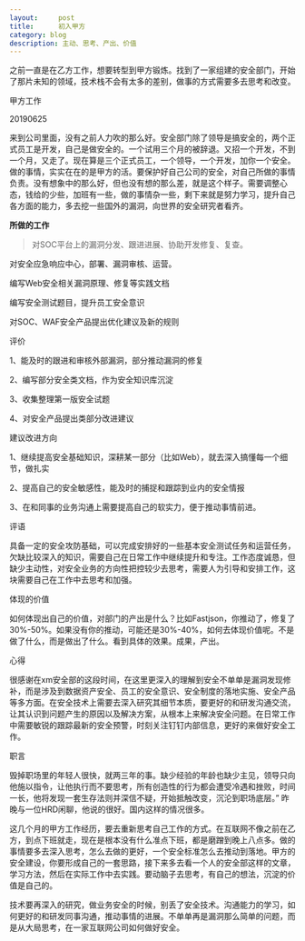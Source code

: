 ```yaml
---
layout:     post
title:      初入甲方
category: blog
description: 主动、思考、产出、价值
---
```



之前一直是在乙方工作，想要转型到甲方锻炼。找到了一家组建的安全部门，开始了那片未知的领域，技术栈不会有太多的差别，做事的方式需要多去思考和改变。

甲方工作

20190625

来到公司里面，没有之前人力吹的那么好。安全部门除了领导是搞安全的，两个正式员工是开发，自己是做安全的。一个试用三个月的被辞退。又招一个开发，不到一个月，又走了。现在算是三个正式员工，一个领导，一个开发，加你一个安全。做的事情，实实在在的是甲方的活。要保护好自己公司的安全，对自己所做的事情负责。没有想象中的那么好，但也没有想的那么差，就是这个样子。需要调整心态，钱给的少些，加班有一些，做的事情杂一些，剩下来就是努力学习，提升自己各方面的能力，多去挖一些国外的漏洞，向世界的安全研究者看齐。

**所做的工作**

>对SOC平台上的漏洞分发、跟进进展、协助开发修复、复查。

对安全应急响应中心，部署、漏洞审核、运营。

编写Web安全相关漏洞原理、修复等实践文档

编写安全测试题目，提升员工安全意识

对SOC、WAF安全产品提出优化建议及新的规则

评价

1、能及时的跟进和审核外部漏洞，部分推动漏洞的修复

2、编写部分安全类文档，作为安全知识库沉淀

3、收集整理第一版安全试题

4、对安全产品提出类部分改进建议

建议改进方向

1、继续提高安全基础知识，深耕某一部分（比如Web），就去深入搞懂每一个细节，做扎实

2、提高自己的安全敏感性，能及时的捕捉和跟踪到业内的安全情报

3、在和同事的业务沟通上需要提高自己的软实力，便于推动事情前进。

评语

具备一定的安全攻防基础，可以完成安排好的一些基本安全测试任务和运营任务，欠缺比较深入的知识，需要自己在日常工作中继续提升和专注。工作态度诚恳，但缺少主动性，对安全业务的方向性把控较少去思考，需要人为引导和安排工作，这块需要自己在工作中去思考和加强。

体现的价值

如何体现出自己的价值，对部门的产出是什么？比如Fastjson，你推动了，修复了30%-50%。如果没有你的推动，可能还是30%-40%，如何去体现价值呢。不是做了什么，而是做出了什么。看到具体的效果。成果，产出。

 心得

很感谢在xm安全部的这段时间，在这里更深入的理解到安全不单单是漏洞发现修补，而是涉及到数据资产安全、员工的安全意识、安全制度的落地实施、安全产品等多方面。在安全技术上需要去深入研究其细节本质，要更好的和研发沟通交流，让其认识到问题产生的原因以及解决方案，从根本上来解决安全问题。在日常工作中需要敏锐的跟踪最新的安全预警，时刻关注钉钉内部信息，更好的来做好安全工作。



职言 

毁掉职场里的年轻人很快，就两三年的事。缺少经验的年龄也缺少主见，领导只向他施以指令，让他执行而不要思考，所有创造性的行为都会遭受冷遇和挫败，时间一长，他将发现一套生存法则并深信不疑，开始抵触改变，沉沦到职场底层。” 昨晚与一位HRD闲聊，他说的很好。国内这样的情况很多。 

 

这几个月的甲方工作经历，要去重新思考自己工作的方式。在互联网不像之前在乙方，到点下班就走，现在是根本没有什么准点下班，都是磨蹭到晚上八点多。做的事情要多去深入思考，怎么去做的更好，一个安全标准怎么去推动到落地。甲方的安全建设，你要形成自己的一套思路，接下来多去看一个人的安全部这样的文章，学习方法，然后在实际工作中去实践。要动脑子去思考，有自己的想法，沉淀的价值是自己的。

技术要再深入的研究，做业务安全的时候，别丢了安全技术。沟通能力的学习，如何更好的和研发同事沟通，推动事情的进展。不单单再是漏洞那么简单的问题，而是从大局思考，在一家互联网公司如何做好安全。
